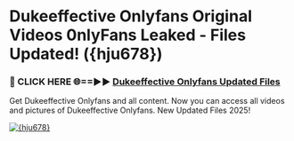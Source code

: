 # Dukeeffective Onlyfans Original Videos 0nlyFans Leaked - Files Updated! ({hju678})

<h3>🔴 CLICK HERE 🌐==►► <a href="https://tinyurl.com/ms9xzufz" rel="nofollow">Dukeeffective Onlyfans Updated Files</a></h3>

Get Dukeeffective Onlyfans and all content. Now you can access all videos and pictures of Dukeeffective Onlyfans. New Updated Files 2025!

[![{hju678}](https://i.imgur.com/PQ7UWWw.gif)](https://tinyurl.com/ms9xzufz)